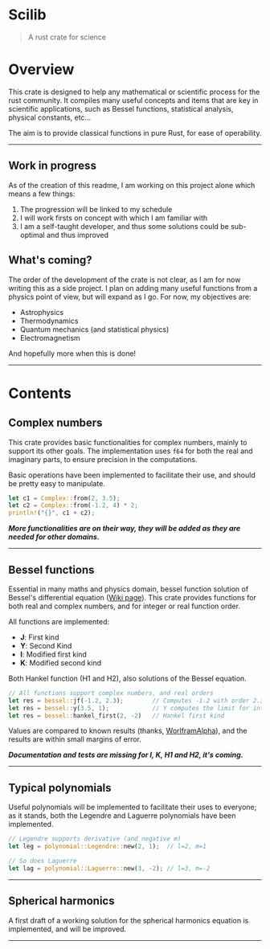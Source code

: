 # Scilib

> A rust crate for science

# Overview

This crate is designed to help any mathematical or scientific process for the rust community. It compiles many useful concepts and items that are key in scientific applications, such as Bessel functions, statistical analysis, physical constants, etc...

The aim is to provide classical functions in pure Rust, for ease of operability.

---

## Work in progress

As of the creation of this readme, I am working on this project alone which means a few things:

1. The progression will be linked to my schedule
2. I will work firsts on concept with which I am familiar with
3. I am a self-taught developer, and thus some solutions could be sub-optimal and thus improved

## What's coming?

The order of the development of the crate is not clear, as I am for now writing this as a side project. I plan on adding many useful functions from a physics point of view, but will expand as I go. For now, my objectives are:

- Astrophysics
- Thermodynamics
- Quantum mechanics (and statistical physics)
- Electromagnetism

And hopefully more when this is done!

---

# Contents

## Complex numbers

This crate provides basic functionalities for complex numbers, mainly to support its other goals. The implementation uses `f64` for both the real and imaginary parts, to ensure precision in the computations.

Basic operations have been implemented to facilitate their use, and should be pretty easy to manipulate.

```rust
let c1 = Complex::from(2, 3.5);
let c2 = Complex::from(-1.2, 4) * 2;
println!("{}", c1 + c2);
```

***More functionalities are on their way, they will be added as they are needed for other domains.***

---

## Bessel functions

Essential in many maths and physics domain, bessel function solution of Bessel's differential equation ([Wiki page](https://en.wikipedia.org/wiki/Bessel_function)). This crate provides functions for both real and complex numbers, and for integer or real function order.

All functions are implemented:
- **J**: First kind
- **Y**: Second Kind
- **I**: Modified first kind
- **K**: Modified second kind

Both Hankel function (H1 and H2), also solutions of the Bessel equation.

```rust
// All functions support complex numbers, and real orders
let res = bessel::jf(-1.2, 2.3);        // Computes -1.2 with order 2.3 in J
let res = bessel::y(3.5, 1);            // Y computes the limit for integer order
let res = bessel::hankel_first(2, -2)   // Hankel first kind
```

Values are compared to known results (thanks, [WorlframAlpha](https://www.wolframalpha.com/)), and the results are within small margins of error.

***Documentation and tests are missing for I, K, H1 and H2, it's coming.***

---

## Typical polynomials

Useful polynomials will be implemented to facilitate their uses to everyone; as it stands, both the Legendre and Laguerre polynomials have been implemented.

```rust
// Legendre supports derivative (and negative m)
let leg = polynomial::Legendre::new(2, 1);  // l=2, m=1

// So does Laguerre
let lag = polynomial::Laguerre::new(3, -2); // l=3, m=-2
```

---

## Spherical harmonics

A first draft of a working solution for the spherical harmonics equation is implemented, and will be improved.

---
